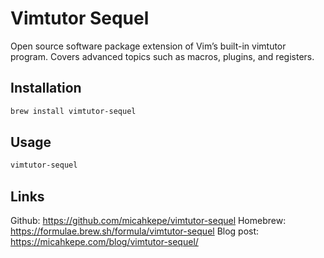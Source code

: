 # Vimtutor Sequel

Open source software package extension of Vim’s built-in vimtutor program.
Covers advanced topics such as macros, plugins, and registers.

## Installation

```bash
brew install vimtutor-sequel
```

## Usage

```bash
vimtutor-sequel
```

## Links

Github: https://github.com/micahkepe/vimtutor-sequel
Homebrew: https://formulae.brew.sh/formula/vimtutor-sequel
Blog post: https://micahkepe.com/blog/vimtutor-sequel/
